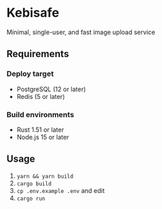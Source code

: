 # Kebisafe
Minimal, single-user, and fast image upload service

## Requirements

### Deploy target
* PostgreSQL (12 or later)
* Redis (5 or later)

### Build environments
* Rust 1.51 or later
* Node.js 15 or later

## Usage
1. `yarn && yarn build`
2. `cargo build`
3. `cp .env.example .env` and edit
4. `cargo run`
